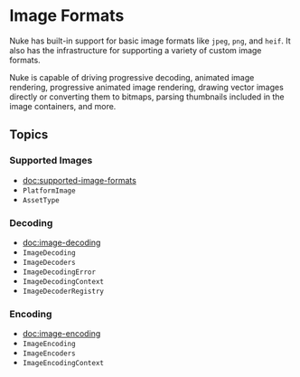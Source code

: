 # Image Formats

Nuke has built-in support for basic image formats like `jpeg`, `png`, and `heif`. It also has the infrastructure for supporting a variety of custom image formats.

Nuke is capable of driving progressive decoding, animated image rendering, progressive animated image rendering, drawing vector images directly or converting them to bitmaps, parsing thumbnails included in the image containers, and more.

## Topics

### Supported Images

- <doc:supported-image-formats>
- ``PlatformImage``
- ``AssetType``

### Decoding

- <doc:image-decoding>
- ``ImageDecoding``
- ``ImageDecoders``
- ``ImageDecodingError``
- ``ImageDecodingContext``
- ``ImageDecoderRegistry``

### Encoding

- <doc:image-encoding>
- ``ImageEncoding``
- ``ImageEncoders``
- ``ImageEncodingContext``


